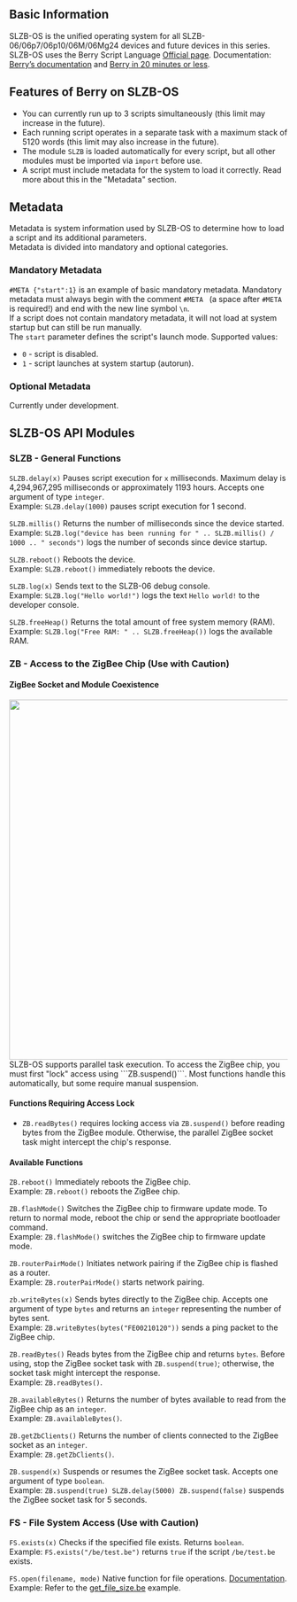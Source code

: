 ## Basic Information
SLZB-OS is the unified operating system for all SLZB-06/06p7/06p10/06M/06Mg24 devices and future devices in this series.  
SLZB-OS uses the Berry Script Language [Official page](https://berry-lang.github.io/). Documentation: [Berry’s documentation](https://berry.readthedocs.io/en/latest/) and [Berry in 20 minutes or less](https://berry.readthedocs.io/en/latest/source/en/Berry-in-20-minutes.html).  

## Features of Berry on SLZB-OS
- You can currently run up to 3 scripts simultaneously (this limit may increase in the future).
- Each running script operates in a separate task with a maximum stack of 5120 words (this limit may also increase in the future).
- The module `SLZB` is loaded automatically for every script, but all other modules must be imported via `import` before use.
- A script must include metadata for the system to load it correctly. Read more about this in the "Metadata" section.

## Metadata
Metadata is system information used by SLZB-OS to determine how to load a script and its additional parameters.  
Metadata is divided into mandatory and optional categories.

### Mandatory Metadata
```#META {"start":1}``` is an example of basic mandatory metadata. Mandatory metadata must always begin with the comment `#META ` (a space after `#META` is required!) and end with the new line symbol `\n`.  
If a script does not contain mandatory metadata, it will not load at system startup but can still be run manually.  
The `start` parameter defines the script's launch mode. Supported values:
- `0` - script is disabled.
- `1` - script launches at system startup (autorun).

### Optional Metadata
Currently under development.

## SLZB-OS API Modules
### SLZB - General Functions
```SLZB.delay(x)``` Pauses script execution for `x` milliseconds. Maximum delay is 4,294,967,295 milliseconds or approximately 1193 hours. Accepts one argument of type `integer`.  
Example: ```SLZB.delay(1000)``` pauses script execution for 1 second.

```SLZB.millis()``` Returns the number of milliseconds since the device started.  
Example: ```SLZB.log("device has been running for " .. SLZB.millis() / 1000 .. " seconds")``` logs the number of seconds since device startup.

```SLZB.reboot()``` Reboots the device.  
Example: ```SLZB.reboot()``` immediately reboots the device.

```SLZB.log(x)``` Sends text to the SLZB-06 debug console.  
Example: ```SLZB.log("Hello world!")``` logs the text `Hello world!` to the developer console.

```SLZB.freeHeap()``` Returns the total amount of free system memory (RAM).  
Example: ```SLZB.log("Free RAM: " .. SLZB.freeHeap())``` logs the available RAM.

### ZB - Access to the ZigBee Chip (Use with Caution)
#### ZigBee Socket and Module Coexistence
<img src="./images/zigbee access control.png?raw=true" width=650px/>  
SLZB-OS supports parallel task execution. To access the ZigBee chip, you must first "lock" access using ```ZB.suspend()```.  
Most functions handle this automatically, but some require manual suspension.

#### Functions Requiring Access Lock
- ```ZB.readBytes()``` requires locking access via ```ZB.suspend()``` before reading bytes from the ZigBee module. Otherwise, the parallel ZigBee socket task might intercept the chip's response.

#### Available Functions
```ZB.reboot()``` Immediately reboots the ZigBee chip.  
Example: ```ZB.reboot()``` reboots the ZigBee chip.

```ZB.flashMode()``` Switches the ZigBee chip to firmware update mode. To return to normal mode, reboot the chip or send the appropriate bootloader command.  
Example: ```ZB.flashMode()``` switches the ZigBee chip to firmware update mode.

```ZB.routerPairMode()``` Initiates network pairing if the ZigBee chip is flashed as a router.  
Example: ```ZB.routerPairMode()``` starts network pairing.

```zb.writeBytes(x)``` Sends bytes directly to the ZigBee chip. Accepts one argument of type `bytes` and returns an `integer` representing the number of bytes sent.  
Example: ```ZB.writeBytes(bytes("FE00210120"))``` sends a ping packet to the ZigBee chip.

```ZB.readBytes()``` Reads bytes from the ZigBee chip and returns `bytes`. Before using, stop the ZigBee socket task with ```ZB.suspend(true)```; otherwise, the socket task might intercept the response.  
Example: ```ZB.readBytes()```.

```ZB.availableBytes()``` Returns the number of bytes available to read from the ZigBee chip as an `integer`.  
Example: ```ZB.availableBytes()```.

```ZB.getZbClients()``` Returns the number of clients connected to the ZigBee socket as an `integer`.  
Example: ```ZB.getZbClients()```.

```ZB.suspend(x)``` Suspends or resumes the ZigBee socket task. Accepts one argument of type `boolean`.  
Example: ```ZB.suspend(true) SLZB.delay(5000) ZB.suspend(false)``` suspends the ZigBee socket task for 5 seconds.

### FS - File System Access (Use with Caution)
```FS.exists(x)``` Checks if the specified file exists. Returns `boolean`.  
Example: ```FS.exists("/be/test.be")``` returns `true` if the script `/be/test.be` exists.

```FS.open(filename, mode)``` Native function for file operations. [Documentation](https://berry.readthedocs.io/en/latest/source/en/Chapter-7.html?highlight=open#open-function).  
Example: Refer to the [get_file_size.be](https://github.com/smlight-tech/slzb-os-scripts/blob/main/examples/basic/get_file_size.be) example.
